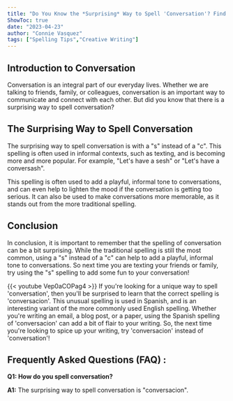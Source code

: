 ```yaml
---
title: "Do You Know the *Surprising* Way to Spell 'Conversation'? Find Out Now!"
ShowToc: true 
date: "2023-04-23"
author: "Connie Vasquez" 
tags: ["Spelling Tips","Creative Writing"]
---
```

## Introduction to Conversation

Conversation is an integral part of our everyday lives. Whether we are talking to friends, family, or colleagues, conversation is an important way to communicate and connect with each other. But did you know that there is a surprising way to spell conversation?

## The Surprising Way to Spell Conversation

The surprising way to spell conversation is with a "s" instead of a "c". This spelling is often used in informal contexts, such as texting, and is becoming more and more popular. For example, "Let's have a sesh" or "Let's have a conversash".

This spelling is often used to add a playful, informal tone to conversations, and can even help to lighten the mood if the conversation is getting too serious. It can also be used to make conversations more memorable, as it stands out from the more traditional spelling.

## Conclusion

In conclusion, it is important to remember that the spelling of conversation can be a bit surprising. While the traditional spelling is still the most common, using a "s" instead of a "c" can help to add a playful, informal tone to conversations. So next time you are texting your friends or family, try using the "s" spelling to add some fun to your conversation!

{{< youtube Vep0aCOPag4 >}} 
If you're looking for a unique way to spell 'conversation', then you'll be surprised to learn that the correct spelling is 'conversacion'. This unusual spelling is used in Spanish, and is an interesting variant of the more commonly used English spelling. Whether you're writing an email, a blog post, or a paper, using the Spanish spelling of 'conversacion' can add a bit of flair to your writing. So, the next time you're looking to spice up your writing, try 'conversacion' instead of 'conversation'!

## Frequently Asked Questions (FAQ) :
**Q1: How do you spell conversation?**

**A1:** The surprising way to spell conversation is "conversacion".





